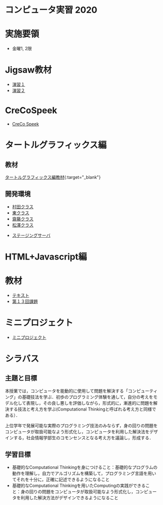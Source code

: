 # コンピュータ実習 2020

# 実施要領
- 金曜1, 2限

# Jigsaw教材
<!--
- [p1](jigsaw/p1/index.html){:target="_blank"}
-->
<ul>
<li><a href="jigsaw/p1/index.html" target="_blank">演習１</a></li>
<li><a href="jigsaw/p2/index.html" target="_blank">演習２</a></li>
</ul>

# CreCoSpeek
<ul>
<li><a href="https://apps2-creco.si.aoyama.ac.jp/speeker/SpeekerD/" target="_blank">CreCo Speek</a></li>
</ul>
<!--
# スケジュール
- [スケジュール](https://docs.google.com/spreadsheets/d/1LOKHvdWjqzRdcqco0fPwPuG69iuIHuf_rEfVPZKZ35U/edit?usp=sharing)
-->

# タートルグラフィックス編
## 教材
[タートルグラフィックス編教材](text/index.html){:target="_blank"}

## 開発環境
<ul>
<li><a href="http://pp1.si.aoyama.ac.jp/sumatra.html" target="_blank">村田クラス</a></li>
<li><a href="http://pp2.si.aoyama.ac.jp/sumatra.html" target="_blank">東クラス</a></li>
<li><a href="http://pp3.si.aoyama.ac.jp/sumatra.html" target="_blank">齋藤クラス</a></li>
<li><a href="http://pp4.si.aoyama.ac.jp/sumatra.html" target="_blank">松澤クラス</a></li>
</ul>

<ul>
<li><a href="http://ppstaging-creco.si.aoyama.ac.jp/sumatra.html" target="_blank">ステージングサーバ</a></li>
</ul>


<!-- ## 中間テスト環境

- [松澤クラス](http://pp2.si.aoyama.ac.jp/exam/){:target="_blank"}
- [村田クラス](http://pp3.si.aoyama.ac.jp/exam/){:target="_blank"}
- [居駒クラス](http://pp4.si.aoyama.ac.jp/exam/){:target="_blank"}
- [斎藤クラス](http://pp1.si.aoyama.ac.jp/exam/){:target="_blank"} -->

# HTML+Javascript編

# 教材
- [テキスト](text-part3/index.html)
- [第１３回課題](part3-2019/practice13/practice13.html)
<!-- - [アンケート](https://docs.google.com/forms/d/e/1FAIpQLSenUUh6EhsaKtNT7QocNMJqFeTlYOllDdaAeyMzXdlod9Ydwg/viewform) -->

# ミニプロジェクト
- [ミニプロジェクト](part3-2019/project02.html)

# シラバス
## 主題と目標
本授業では，コンピュータを能動的に使用して問題を解決する「コンピューティング」の基礎技法を学ぶ．初歩のプログラミング体験を通して，自分の考えをモデル化して表現し，その良し悪しを評価しながら，形式的に，漸進的に問題を解決する技法と考え方を学ぶ(Computational Thinkingと呼ばれる考え方と同様である）．

上位学年で発展可能な実際のプログラミング技法のみならず，身の回りの問題をコンピュータが取扱可能なよう形式化し，コンピュータを利用した解決法をデザインする，社会情報学部生のコモンセンスとなる考え方を議論し，形成する．

## 学習目標
- 基礎的なComputational Thinkingを身につけること：基礎的なプログラムの動作を理解し，自力でアルゴリズムを構築して，プログラミング言語を用いてそれを十分に，正確に記述できるようになること
- 基礎的なComputational Thinkingを用いたComputingの実践ができること：身の回りの問題をコンピュータが取扱可能なよう形式化し，コンピュータを利用した解決方法がデザインできるようになること